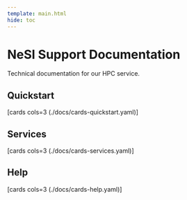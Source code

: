 ```yaml
---
template: main.html
hide: toc
---
```


# NeSI Support Documentation

Technical documentation for our HPC service.

## Quickstart

[cards cols=3 (./docs/cards-quickstart.yaml)]

## Services

[cards cols=3 (./docs/cards-services.yaml)]

## Help

[cards cols=3 (./docs/cards-help.yaml)]
